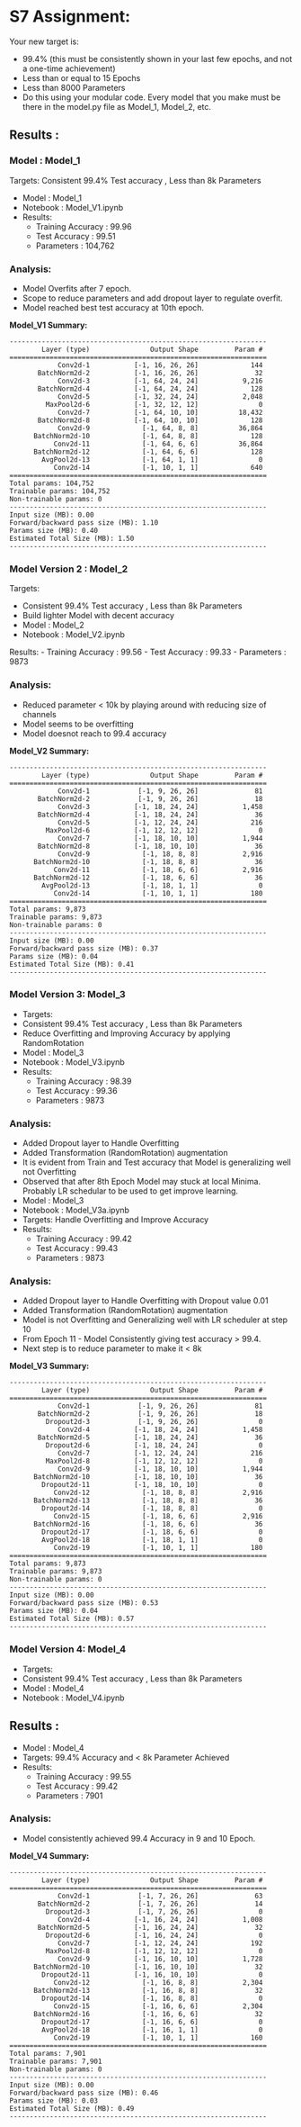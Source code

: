 # S7 Assignment:

Your new target is:

* 99.4% (this must be consistently shown in your last few epochs, and not a one-time achievement)
* Less than or equal to 15 Epochs
* Less than 8000 Parameters
* Do this using your modular code. Every model that you make must be there in the model.py file as Model\_1, Model\_2, etc.

## Results :

### **Model : Model\_1**

Targets:
Consistent 99.4% Test accuracy , Less than 8k Parameters

* Model : Model\_1
* Notebook : Model\_V1.ipynb
* Results:
    * Training Accuracy : 99.96
    * Test Accuracy : 99.51
    * Parameters : 104,762

### Analysis:

* Model Overfits after 7 epoch.
* Scope to reduce parameters and add dropout layer to regulate overfit.
* Model reached best test accuracy at 10th epoch.

**Model\_V1 Summary:**

```
----------------------------------------------------------------
        Layer (type)               Output Shape         Param #
================================================================
            Conv2d-1           [-1, 16, 26, 26]             144
       BatchNorm2d-2           [-1, 16, 26, 26]              32
            Conv2d-3           [-1, 64, 24, 24]           9,216
       BatchNorm2d-4           [-1, 64, 24, 24]             128
            Conv2d-5           [-1, 32, 24, 24]           2,048
         MaxPool2d-6           [-1, 32, 12, 12]               0
            Conv2d-7           [-1, 64, 10, 10]          18,432
       BatchNorm2d-8           [-1, 64, 10, 10]             128
            Conv2d-9             [-1, 64, 8, 8]          36,864
      BatchNorm2d-10             [-1, 64, 8, 8]             128
           Conv2d-11             [-1, 64, 6, 6]          36,864
      BatchNorm2d-12             [-1, 64, 6, 6]             128
        AvgPool2d-13             [-1, 64, 1, 1]               0
           Conv2d-14             [-1, 10, 1, 1]             640
================================================================
Total params: 104,752
Trainable params: 104,752
Non-trainable params: 0
----------------------------------------------------------------
Input size (MB): 0.00
Forward/backward pass size (MB): 1.10
Params size (MB): 0.40
Estimated Total Size (MB): 1.50
----------------------------------------------------------------
```

### **Model Version 2 : Model\_2**

Targets:

* Consistent 99.4% Test accuracy , Less than 8k Parameters
* Build lighter Model with decent accuracy
* Model : Model\_2
* Notebook : Model\_V2.ipynb

Results:
\- Training Accuracy : 99\.56
\- Test Accuracy : 99\.33
\- Parameters : 9873

### Analysis:

* Reduced parameter < 10k by playing around with reducing size of channels
* Model seems to be overfitting
* Model doesnot reach to 99.4 accuracy

**Model\_V2 Summary:**

```
----------------------------------------------------------------
        Layer (type)               Output Shape         Param #
================================================================
            Conv2d-1            [-1, 9, 26, 26]              81
       BatchNorm2d-2            [-1, 9, 26, 26]              18
            Conv2d-3           [-1, 18, 24, 24]           1,458
       BatchNorm2d-4           [-1, 18, 24, 24]              36
            Conv2d-5           [-1, 12, 24, 24]             216
         MaxPool2d-6           [-1, 12, 12, 12]               0
            Conv2d-7           [-1, 18, 10, 10]           1,944
       BatchNorm2d-8           [-1, 18, 10, 10]              36
            Conv2d-9             [-1, 18, 8, 8]           2,916
      BatchNorm2d-10             [-1, 18, 8, 8]              36
           Conv2d-11             [-1, 18, 6, 6]           2,916
      BatchNorm2d-12             [-1, 18, 6, 6]              36
        AvgPool2d-13             [-1, 18, 1, 1]               0
           Conv2d-14             [-1, 10, 1, 1]             180
================================================================
Total params: 9,873
Trainable params: 9,873
Non-trainable params: 0
----------------------------------------------------------------
Input size (MB): 0.00
Forward/backward pass size (MB): 0.37
Params size (MB): 0.04
Estimated Total Size (MB): 0.41
----------------------------------------------------------------
```

### **Model Version 3: Model\_3**

* Targets:
* Consistent 99.4% Test accuracy , Less than 8k Parameters
* Reduce Overfitting and Improving Accuracy by applying RandomRotation
* Model : Model\_3
* Notebook : Model\_V3.ipynb
* Results:
    * Training Accuracy : 98.39
    * Test Accuracy : 99.36
    * Parameters : 9873

### Analysis:

* Added Dropout layer to Handle Overfitting
* Added Transformation (RandomRotation) augmentation
* It is evident from Train and Test accuracy that Model is generalizing well not Overfitting
* Observed that after 8th Epoch Model may stuck at local Minima. Probably LR schedular to be used to get improve learning.
* Model : Model\_3
* Notebook : Model\_V3a.ipynb
* Targets: Handle Overfitting and Improve Accuracy
* Results:
    * Training Accuracy : 99.42
    * Test Accuracy : 99.43
    * Parameters : 9873

### Analysis:

* Added Dropout layer to Handle Overfitting with Dropout value 0.01
* Added Transformation (RandomRotation) augmentation
* Model is not Overfitting and Generalizing well with LR scheduler at step 10
* From Epoch 11 - Model Consistently giving test accuracy > 99.4.
* Next step is to reduce parameter to make it < 8k

**Model\_V3 Summary:**

```
----------------------------------------------------------------
        Layer (type)               Output Shape         Param #
================================================================
            Conv2d-1            [-1, 9, 26, 26]              81
       BatchNorm2d-2            [-1, 9, 26, 26]              18
         Dropout2d-3            [-1, 9, 26, 26]               0
            Conv2d-4           [-1, 18, 24, 24]           1,458
       BatchNorm2d-5           [-1, 18, 24, 24]              36
         Dropout2d-6           [-1, 18, 24, 24]               0
            Conv2d-7           [-1, 12, 24, 24]             216
         MaxPool2d-8           [-1, 12, 12, 12]               0
            Conv2d-9           [-1, 18, 10, 10]           1,944
      BatchNorm2d-10           [-1, 18, 10, 10]              36
        Dropout2d-11           [-1, 18, 10, 10]               0
           Conv2d-12             [-1, 18, 8, 8]           2,916
      BatchNorm2d-13             [-1, 18, 8, 8]              36
        Dropout2d-14             [-1, 18, 8, 8]               0
           Conv2d-15             [-1, 18, 6, 6]           2,916
      BatchNorm2d-16             [-1, 18, 6, 6]              36
        Dropout2d-17             [-1, 18, 6, 6]               0
        AvgPool2d-18             [-1, 18, 1, 1]               0
           Conv2d-19             [-1, 10, 1, 1]             180
================================================================
Total params: 9,873
Trainable params: 9,873
Non-trainable params: 0
----------------------------------------------------------------
Input size (MB): 0.00
Forward/backward pass size (MB): 0.53
Params size (MB): 0.04
Estimated Total Size (MB): 0.57
----------------------------------------------------------------
```

### **Model Version 4: Model\_4**

* Targets:
* Consistent 99.4% Test accuracy , Less than 8k Parameters
* Model : Model\_4
* Notebook : Model\_V4.ipynb

## Results :

* Model : Model\_4
* Targets: 99.4% Accuracy and < 8k Parameter Achieved
* Results:
    * Training Accuracy : 99.55
    * Test Accuracy : 99.42
    * Parameters : 7901

### Analysis:

* Model consistently achieved 99.4 Accuracy in 9 and 10 Epoch.

**Model\_V4 Summary:**

```
----------------------------------------------------------------
        Layer (type)               Output Shape         Param #
================================================================
            Conv2d-1            [-1, 7, 26, 26]              63
       BatchNorm2d-2            [-1, 7, 26, 26]              14
         Dropout2d-3            [-1, 7, 26, 26]               0
            Conv2d-4           [-1, 16, 24, 24]           1,008
       BatchNorm2d-5           [-1, 16, 24, 24]              32
         Dropout2d-6           [-1, 16, 24, 24]               0
            Conv2d-7           [-1, 12, 24, 24]             192
         MaxPool2d-8           [-1, 12, 12, 12]               0
            Conv2d-9           [-1, 16, 10, 10]           1,728
      BatchNorm2d-10           [-1, 16, 10, 10]              32
        Dropout2d-11           [-1, 16, 10, 10]               0
           Conv2d-12             [-1, 16, 8, 8]           2,304
      BatchNorm2d-13             [-1, 16, 8, 8]              32
        Dropout2d-14             [-1, 16, 8, 8]               0
           Conv2d-15             [-1, 16, 6, 6]           2,304
      BatchNorm2d-16             [-1, 16, 6, 6]              32
        Dropout2d-17             [-1, 16, 6, 6]               0
        AvgPool2d-18             [-1, 16, 1, 1]               0
           Conv2d-19             [-1, 10, 1, 1]             160
================================================================
Total params: 7,901
Trainable params: 7,901
Non-trainable params: 0
----------------------------------------------------------------
Input size (MB): 0.00
Forward/backward pass size (MB): 0.46
Params size (MB): 0.03
Estimated Total Size (MB): 0.49
----------------------------------------------------------------
```